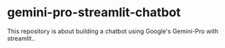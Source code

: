 # gemini-pro-streamlit-chatbot
This repository is about building a chatbot using Google's Gemini-Pro with streamlit..
